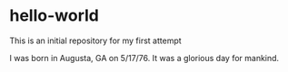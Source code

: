 # hello-world
This is an initial repository for my first attempt

I was born in Augusta, GA on 5/17/76. It was a glorious day for mankind. 
